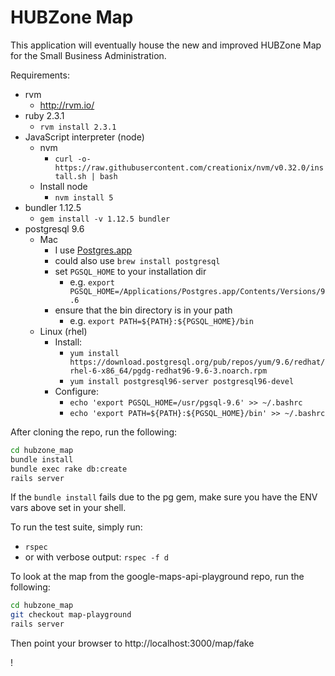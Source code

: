 # HUBZone Map

This application will eventually house the new and improved HUBZone Map for the Small Business Administration.

Requirements:
* rvm
  - http://rvm.io/
* ruby 2.3.1
  - `rvm install 2.3.1`
* JavaScript interpreter (node)
  * nvm
    * `curl -o- https://raw.githubusercontent.com/creationix/nvm/v0.32.0/install.sh | bash`
  * Install node
    * `nvm install 5`
* bundler 1.12.5
  - `gem install -v 1.12.5 bundler`
* postgresql 9.6
  * Mac
    - I use [Postgres.app](http://postgresapp.com/)
    - could also use `brew install postgresql`
    - set `PGSQL_HOME` to your installation dir
      - e.g. `export PGSQL_HOME=/Applications/Postgres.app/Contents/Versions/9.6`
    - ensure that the bin directory is in your path
      - e.g. `export PATH=${PATH}:${PGSQL_HOME}/bin`
  * Linux (rhel)
    * Install:
      * `yum install https://download.postgresql.org/pub/repos/yum/9.6/redhat/rhel-6-x86_64/pgdg-redhat96-9.6-3.noarch.rpm`
      * `yum install postgresql96-server postgresql96-devel`
    * Configure:
      * `echo 'export PGSQL_HOME=/usr/pgsql-9.6' >> ~/.bashrc`
      * `echo 'export PATH=${PATH}:${PGSQL_HOME}/bin' >> ~/.bashrc`

After cloning the repo, run the following:
``` bash
cd hubzone_map
bundle install
bundle exec rake db:create
rails server
```

If the `bundle install` fails due to the pg gem, make sure you have the ENV vars above set in your shell.

To run the test suite, simply run:
* `rspec`
* or with verbose output: `rspec -f d`

To look at the map from the google-maps-api-playground repo, run the following:
``` bash
cd hubzone_map
git checkout map-playground
rails server
```
Then point your browser to http://localhost:3000/map/fake

!

